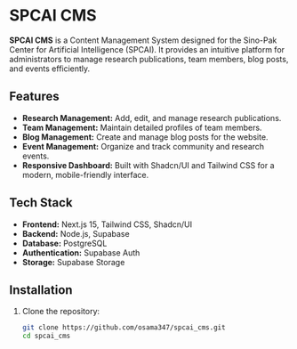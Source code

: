 
# SPCAI CMS

**SPCAI CMS** is a Content Management System designed for the Sino-Pak Center for Artificial Intelligence (SPCAI). It provides an intuitive platform for administrators to manage research publications, team members, blog posts, and events efficiently.

## Features

- **Research Management:** Add, edit, and manage research publications.
- **Team Management:** Maintain detailed profiles of team members.
- **Blog Management:** Create and manage blog posts for the website.
- **Event Management:** Organize and track community and research events.
- **Responsive Dashboard:** Built with Shadcn/UI and Tailwind CSS for a modern, mobile-friendly interface.

## Tech Stack

- **Frontend:** Next.js 15, Tailwind CSS, Shadcn/UI  
- **Backend:** Node.js, Supabase  
- **Database:** PostgreSQL  
- **Authentication:** Supabase Auth  
- **Storage:** Supabase Storage  

## Installation

1. Clone the repository:  
   ```bash
   git clone https://github.com/osama347/spcai_cms.git
   cd spcai_cms

